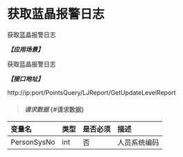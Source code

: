 # 获取蓝晶报警日志

获取蓝晶报警日志

_**【应用场景】**_

获取蓝晶报警日志

_**【接口地址】**_

http://ip:port/PointsQuery/LJReport/GetUpdateLevelReport

> #### _请求数据_ {#请求数据}

| 变量名 | 类型 | 是否必须 | 描述 |
| :--- | :--- | :--- | :--- |
| PersonSysNo| int | 否 |人员系统编码 |



